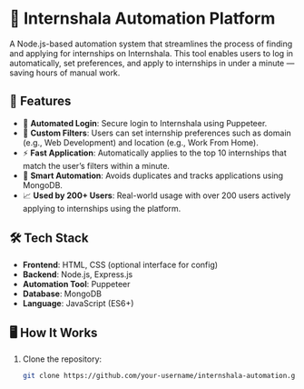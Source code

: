 # 🚀 Internshala Automation Platform

A Node.js-based automation system that streamlines the process of finding and applying for internships on Internshala. This tool enables users to log in automatically, set preferences, and apply to internships in under a minute — saving hours of manual work.

## 📌 Features

- 🔐 **Automated Login**: Secure login to Internshala using Puppeteer.
- 🎯 **Custom Filters**: Users can set internship preferences such as domain (e.g., Web Development) and location (e.g., Work From Home).
- ⚡ **Fast Application**: Automatically applies to the top 10 internships that match the user’s filters within a minute.
- 🧠 **Smart Automation**: Avoids duplicates and tracks applications using MongoDB.
- 📈 **Used by 200+ Users**: Real-world usage with over 200 users actively applying to internships using the platform.

## 🛠️ Tech Stack

- **Frontend**: HTML, CSS (optional interface for config)
- **Backend**: Node.js, Express.js
- **Automation Tool**: Puppeteer
- **Database**: MongoDB
- **Language**: JavaScript (ES6+)

## 🖥️ How It Works

1. Clone the repository:
   ```bash
   git clone https://github.com/your-username/internshala-automation.git
